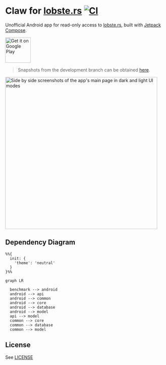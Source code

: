 # Claw for [lobste.rs](https://lobste.rs) [![CI](https://github.com/msfjarvis/compose-lobsters/actions/workflows/ci.yml/badge.svg)](https://github.com/msfjarvis/compose-lobsters/actions/workflows/ci.yml)

Unofficial Android app for read-only access to [lobste.rs](https://lobste.rs), built with [Jetpack Compose](https://developer.android.com/jetpack/compose).

<a href="https://play.google.com/store/apps/details?id=dev.msfjarvis.claw.android">
  <img src="https://play.google.com/intl/en_us/badges/static/images/badges/en_badge_web_generic.png"
       alt="Get it on Google Play"
       height="80" />
</a>

> Snapshots from the development branch can be obtained [here](https://github.com/msfjarvis/compose-lobsters/releases/tag/nightly).

<img src="https://github.com/msfjarvis/compose-lobsters/blob/main/.github/readme_feature.webp"
     alt="Side by side screenshots of the app's main page in dark and light UI modes"
     height="480" />

## Dependency Diagram

```mermaid
%%{
  init: {
    'theme': 'neutral'
  }
}%%

graph LR

  benchmark --> android
  android --> api
  android --> common
  android --> core
  android --> database
  android --> model
  api --> model
  common --> core
  common --> database
  common --> model

```
## License

See [LICENSE](LICENSE)
